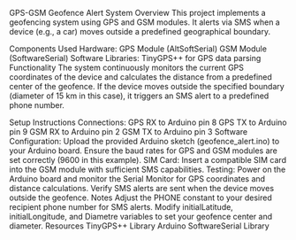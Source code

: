 GPS-GSM Geofence Alert System
Overview
This project implements a geofencing system using GPS and GSM modules. It alerts via SMS when a device (e.g., a car) moves outside a predefined geographical boundary.

Components Used
Hardware:
GPS Module (AltSoftSerial)
GSM Module (SoftwareSerial)
Software Libraries:
TinyGPS++ for GPS data parsing
Functionality
The system continuously monitors the current GPS coordinates of the device and calculates the distance from a predefined center of the geofence. If the device moves outside the specified boundary (diameter of 15 km in this case), it triggers an SMS alert to a predefined phone number.

Setup Instructions
Connections:
GPS RX to Arduino pin 8
GPS TX to Arduino pin 9
GSM RX to Arduino pin 2
GSM TX to Arduino pin 3
Software Configuration:
Upload the provided Arduino sketch (geofence_alert.ino) to your Arduino board.
Ensure the baud rates for GPS and GSM modules are set correctly (9600 in this example).
SIM Card:
Insert a compatible SIM card into the GSM module with sufficient SMS capabilities.
Testing:
Power on the Arduino board and monitor the Serial Monitor for GPS coordinates and distance calculations.
Verify SMS alerts are sent when the device moves outside the geofence.
Notes
Adjust the PHONE constant to your desired recipient phone number for SMS alerts.
Modify initialLatitude, initialLongitude, and Diametre variables to set your geofence center and diameter.
Resources
TinyGPS++ Library
Arduino SoftwareSerial Library

